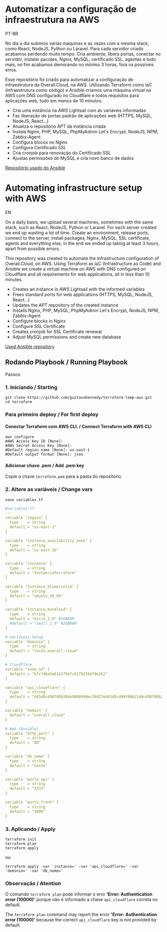 # Automatizar a configuração de infraestrutura na AWS

PT-BR

No dia a dia subimos varias maquinas e as vezes com a mesma stack, como React, NodeJS, Python ou Laravel. Para cada servidor criado acabamos perdendo muito tempo. Cria ambiente, libera portas, conectar no servidor, instalar pacotes, Nginx, MySQL, certificado SSL, agentes e tudo mais, no fim acabamos demorando no mínimo 3 horas, fora os possíveis erros.

Esse repositório foi criado para automatizar a configuração de infraestrutura da Overall.Cloud, na AWS. Utilizando Terraform como IaC (infraestrutura como código) e Ansible criamos uma máquina virtual na AWS com DNS configurado no Cloudflare e todos requisitos para aplicações web, tudo em menos de 10 minutos.

* Cria uma instância na AWS Lightsail com as variáveis informadas
* Faz liberação de portas padrão de aplicações web (HTTPS, MySQL, NodeJS, React...)
* Atualiza o repositório APT da instância criada
* Instala Nginx, PHP, MySQL, PhpMyAdmin Let's Encrypt, NodeJS, NPM, Zabbix-Agent
* Configura blocos no Nginx
* Configura Certificado SSL
* Cria cronjob para renovação do Certificado SSL
* Ajustas permissões do MySQL e cria novo banco de dados

[Repositório usado do Ansible](https://github.com/gustavokennedy/ubuntu)

# Automating infrastructure setup with AWS
EN

On a daily basis, we upload several machines, sometimes with the same stack, such as React, NodeJS, Python or Laravel. For each server created we end up wasting a lot of time. Create an environment, release ports, connect to the server, install packages, Nginx, MySQL, SSL certificate, agents and everything else, in the end we ended up taking at least 3 hours, apart from possible errors.

This repository was created to automate the infrastructure configuration of Overall.Cloud, on AWS. Using Terraform as IaC (Infrastructure as Code) and Ansible we create a virtual machine on AWS with DNS configured on Cloudflare and all requirements for web applications, all in less than 10 minutes.

* Creates an instance in AWS Lightsail with the informed variables
* Frees standard ports for web applications (HTTPS, MySQL, NodeJS, React...)
* Updates the APT repository of the created instance
* Installs Nginx, PHP, MySQL, PhpMyAdmin Let's Encrypt, NodeJS, NPM, Zabbix-Agent
* Configure blocks in Nginx
* Configure SSL Certificate
* Creates cronjob for SSL Certificate renewal
* Adjust MySQL permissions and create new database

[Used Ansible repository](https://github.com/gustavokennedy/ubuntu)

## Rodando Playbook / Running Playbook

Passos:

### 1. Iniciando / Starting
```shell
git clone https://github.com/gustavokennedy/terraform-lemp-aws.git
cd terraform
```

### Para primeiro deploy / For first deploy


#### Conectar Terraform com AWS CLI. / Connect Terraform with AWS CLI

```shell
aws configure
#AWS Access Key ID [None]: 
#AWS Secret Access Key [None]: 
#Default region name [None]: us-east-1
#Default output format [None]: json
```

#### Adicionar chave .pem / Add .pem key

Copie a chave `terraform.pem` para a pasta do repositório.

### 2. Altere as variáveis / Change vars

```shell
nano variables.tf
```

```yml
#variables.tf
---
variable "region" {
  type    = string
  default = "us-east-1"
}

variable "instance_availability_zone" {
  type    = string
  default = "us-east-1b"
}

variable "instance" {
  type    = string
  default = "InstanciaTerraform"
}

variable "instance_blueprintid" {
  type    = string
  default = "ubuntu_20_04"
}

variable "instance_bundleid" {
  type    = string
  default = "micro_2_0" #1GBRAM
  #default = "small_1_0" #2GBRAM
}

# Variáveis Setup
variable "dominio" {
  type    = string
  default = "teste.overall.cloud"
}

# Cloudflare
variable "zone_id" {
  default = "bfc746a5a6141f5bfc8179270479e2b2"
}

variable "api_cloudflare" {
  type    = string
  default = "d41d8cd98f00b204e9800998ecf8427ed41d8cd98f00b21d8cd98f00b2"
}

variable "domain" {
  default = "overall.cloud"
}

# Web (Ansible)
variable "http_port" {
  type    = string
  default = "80"
}

variable "db_nome" {
  type    = string
  default = "teste"
}

variable "porta_api" {
  type    = string
  default = "3333"
}

variable "porta_front" {
  type    = string
  default = "3000"
}

```

### 3. Aplicando / Apply

```shell
terraform init
terraform plan
terraform apply
```
ou
```shell
terraform apply -var 'instance=' -var 'api_cloudflare=' -var 'dominio=' -var 'db_nome='
```
### Observação / Atention

O comando `terraform plan` pode informar o erro <b>'Error: Authentication error (10000)'</b> porque não é informado a chave `api_cloudflare` correta no default.

The `terraform plan` command may report the error <b>'Error: Authentication error (10000)'</b> because the correct `api_cloudflare` key is not provided by default.
